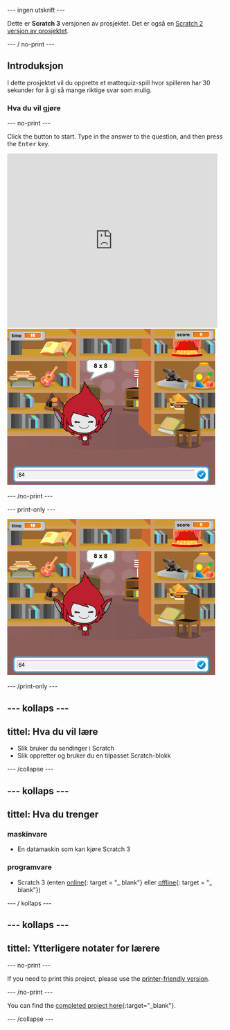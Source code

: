 \--- ingen utskrift \---

Dette er **Scratch 3** versjonen av prosjektet. Det er også en [Scratch 2 versjon av prosjektet](https://projects.raspberrypi.org/en/projects/brain-game-scratch2).

\--- / no-print \---

## Introduksjon

I dette prosjektet vil du opprette et mattequiz-spill hvor spilleren har 30 sekunder for å gi så mange riktige svar som mulig.

### Hva du vil gjøre

\--- no-print \---

Click the button to start. Type in the answer to the question, and then press the <kbd>Enter</kbd> key.

<div class="scratch-preview">
  <iframe allowtransparency="true" width="485" height="402" src="https://scratch.mit.edu/projects/embed/250234955/?autostart=false" frameborder="0" scrolling="no"></iframe>
  <img src="images/brain-final.png">
</div>

\--- /no-print \---

\--- print-only \---

![Brain Game](images/brain-final.png)

\--- /print-only \---

## \--- kollaps \---

## tittel: Hva du vil lære

+ Slik bruker du sendinger i Scratch
+ Slik oppretter og bruker du en tilpasset Scratch-blokk

\--- /collapse \---

## \--- kollaps \---

## tittel: Hva du trenger

### maskinvare

+ En datamaskin som kan kjøre Scratch 3

### programvare

+ Scratch 3 (enten [online](http://rpf.io/scratchon){: target = "_ blank"} eller [offline](http://rpf.io/scratchoff){: target = "_ blank"})

\--- / kollaps \---

## \--- kollaps \---

## tittel: Ytterligere notater for lærere

\--- no-print \---

If you need to print this project, please use the [printer-friendly version](https://projects.raspberrypi.org/en/projects/brain-game/print).

\--- /no-print \---

You can find the [completed project here](http://rpf.io/p/en/brain-game-get){:target="_blank"}.

\--- /collapse \---